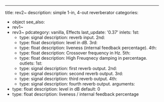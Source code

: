 ---
title: rev2~
description: simple 1-in, 4-out reverberator
categories:
- object
see_also:
- rev1~
- rev3~
pdcategory: vanilla, Effects
last_update: '0.37'
inlets:
  1st:
  - type: signal
    description: reverb input.
  2nd:
  - type: float
    description: level in dB.
  3rd:
  - type: float
    description: liveness (internal feedback percentage).
  4th:
  - type: float
    description: Crossover frequency in Hz.
  5th:
  - type: float
    description: High Freuqnecy damping in percentage.
outlets:
  1st:
  - type: signal
    description: first reverb output.
  2nd:
  - type: signal
    description: second reverb output.
  3rd:
  - type: signal
    description: third reverb output.
  4th:
  - type: signal
    description: fourth reverb output.
arguments:
- type: float
  description: level in dB 
  default: 0
- type: float
  description: liveness / internal feedback percentage 
